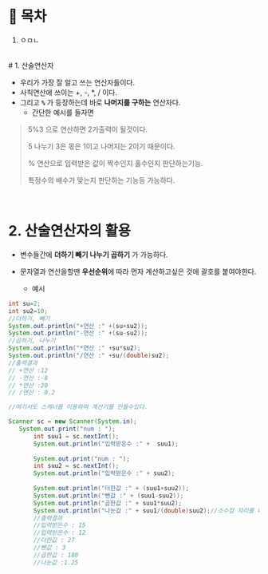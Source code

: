 # 🔖 목차

1. ㅇㅁㄴ


<br/>
# 1. 산술연산자
  
  - 우리가 가장 잘 알고 쓰는 연산자들이다.
  - 사칙연산에 쓰이는 +, -, *, / 이다.
  - 그리고 <code><strong>%</code></strong> 가 등장하는데 바로 **나머지를 구하는** 연산자다.
    - 간단한 예시를 들자면
  
   > 5%3 으로 연산하면 2가출력이 될것이다.
   > 
   > 5 나누기 3은 몫은 1이고 나머지는 2이기 때문이다.
   > 
   > % 연산으로 입력받은 값이 짝수인지 홀수인지 판단하는기능.
   > 
   > 특정수의 배수가 맞는지 판단하는 기능등 가능하다.

<br/>


# 2. 산술연산자의 활용
- 변수들간에 **더하기 빼기 나누기 곱하기** 가 가능하다.
- 문자열과 연산을할땐 **우선순위**에 따라 먼자 계산하고싶은 것에 괄호를 붙여야한다.

	- 예시

 ```java
int su=2;
int su2=10;
//더하기, 빼기
System.out.println("+연산 :" +(su+su2));
System.out.println("-연산 :" +(su-su2));
//곱하기, 나누기
System.out.println("*연산 :" +su*su2);
System.out.println("/연산 :" +su/(double)su2);
//출력결과
// +연산 :12
// -연산 :-8
// *연산 :20
// /연산 : 0.2

//여기서도 스캐너를 이용하여 계산기를 만들수있다.

Scanner sc = new Scanner(System.in);
    System.out.print("num : ");
		int suu1 = sc.nextInt();
		System.out.println("입력받은수 :" +  suu1);
		
		System.out.print("num : ");
		int suu2 = sc.nextInt();
		System.out.println("입력받은수 :" + suu2);
		
		System.out.println("더한값 :" + (suu1+suu2));
		System.out.println("뺀값 :" + (suu1-suu2));
		System.out.println("곱한값 :" + suu1*suu2);
		System.out.println("나눈값 :" + suu1/(double)suu2);//소수점 자리를 나타내기위해 둘중하나를 더블로 강제타입변환
		//출력결과
		//입력받은수 : 15
		//입력받은수 : 12
		//더한값 : 27
		//뺀값 : 3
		//곱한값 : 180
		//나눈값 :1.25

```
<br/>
